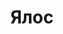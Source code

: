 --- 
title: "Ялос" 
site: "www.yalos.biz" 
town: "Ялта" 
tel: ["0503934995, 0676524269, 0677868592, 0991652522, +79788430995, +79788433842"] 
address: "Россия, Республика Крым, г. Ялта, ул. Ленинградская 2" 
mail: "yalos@yalos.biz" 
--- 